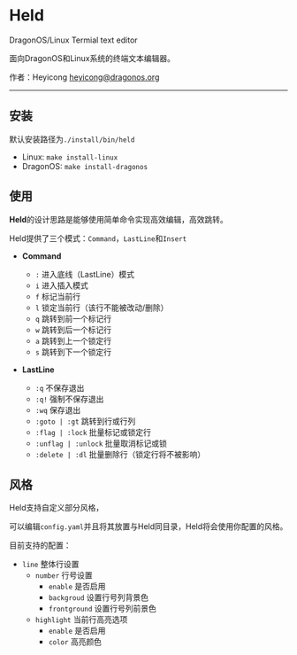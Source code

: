 # Held

DragonOS/Linux Termial text editor

面向DragonOS和Linux系统的终端文本编辑器。


作者：Heyicong  heyicong@dragonos.org

---

## 安装

默认安装路径为``./install/bin/held``

- Linux:  ``make install-linux``
- DragonOS: ``make install-dragonos``

## 使用

**Held**的设计思路是能够使用简单命令实现高效编辑，高效跳转。

Held提供了三个模式：``Command``，``LastLine``和``Insert``

- **Command**

  - ``:``  进入底线（LastLine）模式
  - ``i``  进入插入模式
  - ``f``  标记当前行
  - ``l``  锁定当前行（该行不能被改动/删除）
  - ``q``  跳转到前一个标记行
  - ``w``  跳转到后一个标记行
  - ``a``  跳转到上一个锁定行
  - ``s``  跳转到下一个锁定行
- **LastLine**

  - ``:q``  不保存退出
  - ``:q!``  强制不保存退出
  - ``:wq``  保存退出
  - ``:goto | :gt``  跳转到行或行列
  - ``:flag | :lock`` 批量标记或锁定行
  - ``:unflag | :unlock``  批量取消标记或锁
  - ``:delete | :dl``  批量删除行（锁定行将不被影响）

## 风格

Held支持自定义部分风格，

可以编辑``config.yaml``并且将其放置与Held同目录，Held将会使用你配置的风格。

目前支持的配置：

- ``line``  整体行设置
  - ``number``  行号设置
    - ``enable``  是否启用
    - ``backgroud``  设置行号列背景色
    - ``frontground``  设置行号列前景色
  - ``highlight``  当前行高亮选项
    - ``enable``  是否启用
    - ``color``  高亮颜色
